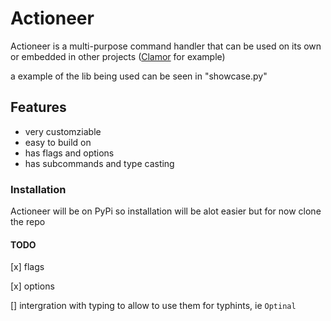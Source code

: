 # Actioneer

Actioneer is a multi-purpose command handler that can be used on its own or embedded in other projects ([Clamor](https://github.com/clamor-py/) for example)

a example of the lib being used can be seen in "showcase.py"

## Features
 - very customziable
 - easy to build on
 - has flags and options
 - has subcommands and type casting


### Installation
Actioneer will be on PyPi so installation will be alot easier
but for now clone the repo


#### TODO
 [x] flags
 
 [x] options
 
 [] intergration with typing to allow  to use them for typhints, ie `Optinal`

